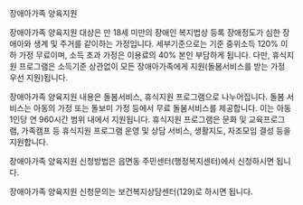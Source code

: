 장애아가족 양육지원

장애아가족 양육지원 대상은 만 18세 미만의 장애인 복지법상 등록 장애정도가 심한 장애아와 생계 및 주거를 같이하는 가정입니다. 세부기준으로는 기준 중위소득 120% 이하 가정 무료이며, 소득 초과 가정은 이용료의 40% 본인 부담하게 됩니다.
다만, 휴식지원 프로그램은 소득기준 상관없이 모든 장애아가족에게 지원(돌봄서비스를 받는 가정 우선 지원)됩니다.

장애아가족 양육지원 내용은 돌봄서비스, 휴식지원 프로그램으로 나누어집니다.
돌봄 서비스는 아동의 가정 또는 돌보미 가정 등에서 무료 돌봄서비스를 제공합니다. 이는 아동 1인당 연 960시간 범위 내에서 지원됩니다.
휴식지원 프로그램은 문화 및 교육프로그램, 가족캠프 등 휴식지원 프로그램 운영 및 상담 서비스, 생활지도, 자조모임 결성 등을 지원합니다.

장애아가족 양육지원 신청방법은 읍면동 주민센터(행정복지센터)에서 신청하시면 됩니다.

장애아가족 양육지원 신청문의는 보건복지상담센터(129)로 하시면 됩니다.